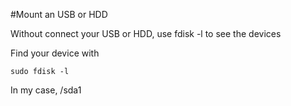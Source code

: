 #Mount an USB or HDD

Without connect your USB or HDD, use fdisk -l to see the devices

Find your device with

    sudo fdisk -l

In my case, /sda1

